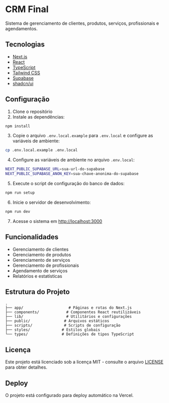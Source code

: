 # CRM Final

Sistema de gerenciamento de clientes, produtos, serviços, profissionais e agendamentos.

## Tecnologias

- [Next.js](https://nextjs.org/)
- [React](https://reactjs.org/)
- [TypeScript](https://www.typescriptlang.org/)
- [Tailwind CSS](https://tailwindcss.com/)
- [Supabase](https://supabase.com/)
- [shadcn/ui](https://ui.shadcn.com/)

## Configuração

1. Clone o repositório
2. Instale as dependências:
```bash
npm install
```

3. Copie o arquivo `.env.local.example` para `.env.local` e configure as variáveis de ambiente:
```bash
cp .env.local.example .env.local
```

4. Configure as variáveis de ambiente no arquivo `.env.local`:
```bash
NEXT_PUBLIC_SUPABASE_URL=sua-url-do-supabase
NEXT_PUBLIC_SUPABASE_ANON_KEY=sua-chave-anonima-do-supabase
```

5. Execute o script de configuração do banco de dados:
```bash
npm run setup
```

6. Inicie o servidor de desenvolvimento:
```bash
npm run dev
```

7. Acesse o sistema em [http://localhost:3000](http://localhost:3000)

## Funcionalidades

- Gerenciamento de clientes
- Gerenciamento de produtos
- Gerenciamento de serviços
- Gerenciamento de profissionais
- Agendamento de serviços
- Relatórios e estatísticas

## Estrutura do Projeto

```
.
├── app/                    # Páginas e rotas do Next.js
├── components/            # Componentes React reutilizáveis
├── lib/                   # Utilitários e configurações
├── public/               # Arquivos estáticos
├── scripts/              # Scripts de configuração
├── styles/              # Estilos globais
└── types/               # Definições de tipos TypeScript
```

## Licença

Este projeto está licenciado sob a licença MIT - consulte o arquivo [LICENSE](LICENSE) para obter detalhes. 

## Deploy

O projeto está configurado para deploy automático na Vercel. 
